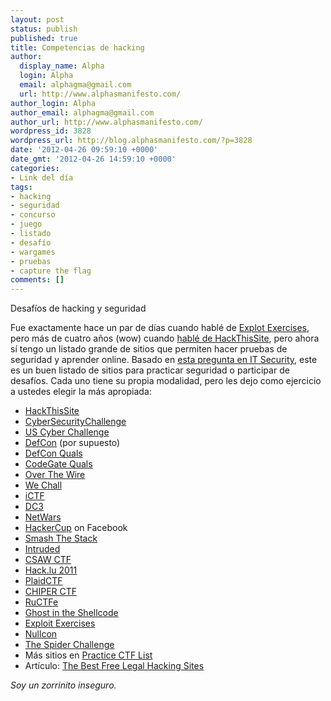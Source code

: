 ```yaml
---
layout: post
status: publish
published: true
title: Competencias de hacking
author:
  display_name: Alpha
  login: Alpha
  email: alphagma@gmail.com
  url: http://www.alphasmanifesto.com/
author_login: Alpha
author_email: alphagma@gmail.com
author_url: http://www.alphasmanifesto.com/
wordpress_id: 3828
wordpress_url: http://blog.alphasmanifesto.com/?p=3828
date: '2012-04-26 09:59:10 +0000'
date_gmt: '2012-04-26 14:59:10 +0000'
categories:
- Link del día
tags:
- hacking
- seguridad
- concurso
- juego
- listado
- desafío
- wargames
- pruebas
- capture the flag
comments: []
---
```

Desafíos de hacking y seguridad


Fue exactamente hace un par de días cuando hablé de [Explot Exercises](https://blog.alphasmanifesto.com/2012/04/24/exploit-exercises/), pero más de cuatro años (wow) cuando [hablé de HackThisSite](https://blog.alphasmanifesto.com/2008/01/16/link-del-dia-project-euler/), pero ahora sí tengo un listado grande de sitios que permiten hacer pruebas de seguridad y aprender online. Basado en [esta pregunta en IT Security](http://security.stackexchange.com/questions/3592/what-hacking-competitions-challenges-exist), este es un buen listado de sitios para practicar seguridad o participar de desafíos. Cada uno tiene su propia modalidad, pero les dejo como ejercicio a ustedes elegir la más apropiada:

- [HackThisSite](http://www.hackthissite.org/)
- [CyberSecurityChallenge](https://cybersecuritychallenge.org.uk/)
- [US Cyber Challenge](http://www.uscyberchallenge.org/)
- [DefCon](http://defcon.com/) (por supuesto)
- [DefCon Quals](http://www.ddtek.biz/)
- [CodeGate Quals](http://yut.codegate.org/)
- [Over The Wire](http://www.overthewire.org/wargames/)
- [We Chall](http://www.wechall.net/sites.php)
- [iCTF](http://ictf.cs.ucsb.edu/)
- [DC3](http://www.dc3.mil/challenge/)
- [NetWars](http://www.sans.org/netwars/)
- [HackerCup](https://www.facebook.com/hackercup) on Facebook
- [Smash The Stack](http://smashthestack.org/)
- [Intruded](http://intruded.net/)
- [CSAW CTF](http://www.poly.edu/csaw2011/csaw-CTF)
- [Hack.lu 2011](http://2011.hack.lu/index.php/CaptureTheFlag)
- [PlaidCTF](http://www.plaidctf.com/)
- [CHIPER CTF](http://www.cipher-ctf.org/cipher7.php?edit=0&amp;include=cipher7.php)
- [RuCTFe](http://ructf.org/e/2011/)
- [Ghost in the Shellcode](http://ghostintheshellcode.com/)
- [Exploit Exercises](http://exploit-exercises.com/)
- [Nullcon](http://www.nullcon.net/challenge/)
- [The Spider Challenge](http://challenge.spider.io/)
- Más sitios en [Practice CTF List](http://capture.thefl.ag/practice-ctf/)
- Artículo: [The Best Free Legal Hacking Sites](http://www.brighthub.com/internet/security-privacy/articles/77093.aspx)

_Soy un zorrinito inseguro._
